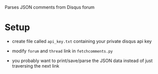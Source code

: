 Parses JSON comments from Disqus forum

# Setup

 * create file called `api_key.txt` containing your private disqus api key
 
 * modify `forum` and `thread` link in `fetchcomments.py`

 * you probably want to print/save/parse the JSON data instead of just traversing the next link 

